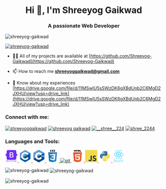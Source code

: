 <h1 align="center">Hi 👋, I'm Shreeyog Gaikwad</h1>
<h3 align="center">A passionate Web Developer</h3>

<p align="left"> <img src="https://komarev.com/ghpvc/?username=shreeyog-gaikwad&label=Profile%20views&color=0e75b6&style=flat" alt="shreeyog-gaikwad" /> </p>

<p align="left"> <a href="https://github.com/ryo-ma/github-profile-trophy"><img src="https://github-profile-trophy.vercel.app/?username=shreeyog-gaikwad" alt="shreeyog-gaikwad" /></a> </p>

- 👨‍💻 All of my projects are available at [https://github.com/Shreeyog-Gaikwad](https://github.com/Shreeyog-Gaikwad)

- 📫 How to reach me **shreeyoggaikwad@gmail.com**

- 📄 Know about my experiences [https://drive.google.com/file/d/11MSwIU5sSWzDK6gXBdUnb2C6MgD2JXHU/view?usp=drive_link](https://drive.google.com/file/d/11MSwIU5sSWzDK6gXBdUnb2C6MgD2JXHU/view?usp=drive_link)

<h3 align="left">Connect with me:</h3>
<p align="left">
<a href="https://twitter.com/shreeyoggaikwad" target="blank"><img align="center" src="https://raw.githubusercontent.com/rahuldkjain/github-profile-readme-generator/master/src/images/icons/Social/twitter.svg" alt="shreeyoggaikwad" height="30" width="40" /></a>
<a href="https://linkedin.com/in/shreeyog gaikwad" target="blank"><img align="center" src="https://raw.githubusercontent.com/rahuldkjain/github-profile-readme-generator/master/src/images/icons/Social/linked-in-alt.svg" alt="shreeyog gaikwad" height="30" width="40" /></a>
<a href="https://instagram.com/__shree__224" target="blank"><img align="center" src="https://raw.githubusercontent.com/rahuldkjain/github-profile-readme-generator/master/src/images/icons/Social/instagram.svg" alt="__shree__224" height="30" width="40" /></a>
<a href="https://www.leetcode.com/shree_2244" target="blank"><img align="center" src="https://raw.githubusercontent.com/rahuldkjain/github-profile-readme-generator/master/src/images/icons/Social/leet-code.svg" alt="shree_2244" height="30" width="40" /></a>
</p>

<h3 align="left">Languages and Tools:</h3>
<p align="left"> <a href="https://getbootstrap.com" target="_blank" rel="noreferrer"> <img src="https://raw.githubusercontent.com/devicons/devicon/master/icons/bootstrap/bootstrap-plain-wordmark.svg" alt="bootstrap" width="40" height="40"/> </a> <a href="https://www.cprogramming.com/" target="_blank" rel="noreferrer"> <img src="https://raw.githubusercontent.com/devicons/devicon/master/icons/c/c-original.svg" alt="c" width="40" height="40"/> </a> <a href="https://www.w3schools.com/cpp/" target="_blank" rel="noreferrer"> <img src="https://raw.githubusercontent.com/devicons/devicon/master/icons/cplusplus/cplusplus-original.svg" alt="cplusplus" width="40" height="40"/> </a> <a href="https://www.w3schools.com/css/" target="_blank" rel="noreferrer"> <img src="https://raw.githubusercontent.com/devicons/devicon/master/icons/css3/css3-original-wordmark.svg" alt="css3" width="40" height="40"/> </a> <a href="https://git-scm.com/" target="_blank" rel="noreferrer"> <img src="https://www.vectorlogo.zone/logos/git-scm/git-scm-icon.svg" alt="git" width="40" height="40"/> </a> <a href="https://www.w3.org/html/" target="_blank" rel="noreferrer"> <img src="https://raw.githubusercontent.com/devicons/devicon/master/icons/html5/html5-original-wordmark.svg" alt="html5" width="40" height="40"/> </a> <a href="https://developer.mozilla.org/en-US/docs/Web/JavaScript" target="_blank" rel="noreferrer"> <img src="https://raw.githubusercontent.com/devicons/devicon/master/icons/javascript/javascript-original.svg" alt="javascript" width="40" height="40"/> </a> <a href="https://www.python.org" target="_blank" rel="noreferrer"> <img src="https://raw.githubusercontent.com/devicons/devicon/master/icons/python/python-original.svg" alt="python" width="40" height="40"/> </a> <a href="https://reactjs.org/" target="_blank" rel="noreferrer"> <img src="https://raw.githubusercontent.com/devicons/devicon/master/icons/react/react-original-wordmark.svg" alt="react" width="40" height="40"/> </a> </p>

<p><img align="left" src="https://github-readme-stats.vercel.app/api/top-langs?username=shreeyog-gaikwad&show_icons=true&locale=en&layout=compact" alt="shreeyog-gaikwad" /></p>

<p>&nbsp;<img align="center" src="https://github-readme-stats.vercel.app/api?username=shreeyog-gaikwad&show_icons=true&locale=en" alt="shreeyog-gaikwad" /></p>

<p><img align="center" src="https://github-readme-streak-stats.herokuapp.com/?user=shreeyog-gaikwad&" alt="shreeyog-gaikwad" /></p>
